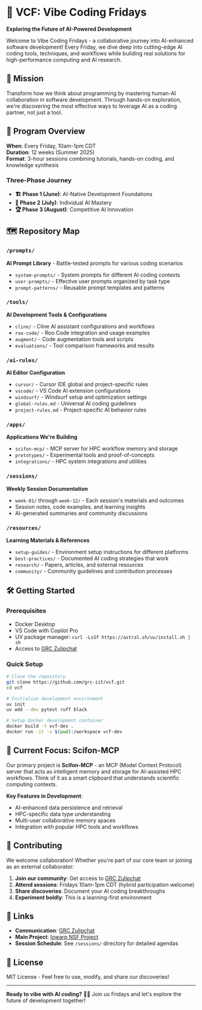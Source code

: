 # 🚀 VCF: Vibe Coding Fridays

**Exploring the Future of AI-Powered Development**

Welcome to Vibe Coding Fridays - a collaborative journey into AI-enhanced software development! Every Friday, we dive deep into cutting-edge AI coding tools, techniques, and workflows while building real solutions for high-performance computing and AI research.

## 🎯 Mission

Transform how we think about programming by mastering human-AI collaboration in software development. Through hands-on exploration, we're discovering the most effective ways to leverage AI as a coding partner, not just a tool.

## 📅 Program Overview

**When**: Every Friday, 10am-1pm CDT  
**Duration**: 12 weeks (Summer 2025)  
**Format**: 3-hour sessions combining tutorials, hands-on coding, and knowledge synthesis

### Three-Phase Journey

- **🏗️ Phase 1 (June)**: AI-Native Development Foundations
- **🎨 Phase 2 (July)**: Individual AI Mastery  
- **🏆 Phase 3 (August)**: Competitive AI Innovation

## 🗺️ Repository Map

### `/prompts/`
**AI Prompt Library** - Battle-tested prompts for various coding scenarios
- `system-prompts/` - System prompts for different AI coding contexts
- `user-prompts/` - Effective user prompts organized by task type
- `prompt-patterns/` - Reusable prompt templates and patterns

### `/tools/`
**AI Development Tools & Configurations**
- `cline/` - Cline AI assistant configurations and workflows
- `roo-code/` - Roo Code integration and usage examples  
- `augment/` - Code augmentation tools and scripts
- `evaluations/` - Tool comparison frameworks and results

### `/ai-rules/`
**AI Editor Configuration**
- `cursor/` - Cursor IDE global and project-specific rules
- `vscode/` - VS Code AI extension configurations
- `windsurf/` - Windsurf setup and optimization settings
- `global-rules.md` - Universal AI coding guidelines
- `project-rules.md` - Project-specific AI behavior rules

### `/apps/`
**Applications We're Building**
- `scifon-mcp/` - MCP server for HPC workflow memory and storage
- `prototypes/` - Experimental tools and proof-of-concepts
- `integrations/` - HPC system integrations and utilities

### `/sessions/`
**Weekly Session Documentation**
- `week-01/` through `week-12/` - Each session's materials and outcomes
- Session notes, code examples, and learning insights
- AI-generated summaries and community discussions

### `/resources/`
**Learning Materials & References**
- `setup-guides/` - Environment setup instructions for different platforms
- `best-practices/` - Documented AI coding strategies that work
- `research/` - Papers, articles, and external resources
- `community/` - Community guidelines and contribution processes

## 🛠️ Getting Started

### Prerequisites
- Docker Desktop
- VS Code with Copilot Pro
- UV package manager: `curl -LsSf https://astral.sh/uv/install.sh | sh`
- Access to [GRC Zulipchat](https://grc.zulipchat.com/)

### Quick Setup
```bash
# Clone the repository
git clone https://github.com/grc-iit/vcf.git
cd vcf

# Initialize development environment
uv init
uv add --dev pytest ruff black

# Setup Docker development container
docker build -t vcf-dev .
docker run -it -v $(pwd):/workspace vcf-dev
```

## 🎯 Current Focus: Scifon-MCP

Our primary project is **Scifon-MCP** - an MCP (Model Context Protocol) server that acts as intelligent memory and storage for AI-assisted HPC workflows. Think of it as a smart clipboard that understands scientific computing contexts.

**Key Features in Development**:
- AI-enhanced data persistence and retrieval
- HPC-specific data type understanding
- Multi-user collaborative memory spaces
- Integration with popular HPC tools and workflows

## 🤝 Contributing

We welcome collaboration! Whether you're part of our core team or joining as an external collaborator:

1. **Join our community**: Get access to [GRC Zulipchat](https://grc.zulipchat.com/)
2. **Attend sessions**: Fridays 10am-1pm CDT (hybrid participation welcome)
3. **Share discoveries**: Document your AI coding breakthroughs
4. **Experiment boldly**: This is a learning-first environment

## 🔗 Links

- **Communication**: [GRC Zulipchat](https://grc.zulipchat.com/)
- **Main Project**: [Iowarp NSF Project](https://github.com/grc-iit/iowarp)
- **Session Schedule**: See `/sessions/` directory for detailed agendas

## 📝 License

MIT License - Feel free to use, modify, and share our discoveries!

---

**Ready to vibe with AI coding?** 🤖✨ Join us Fridays and let's explore the future of development together!
